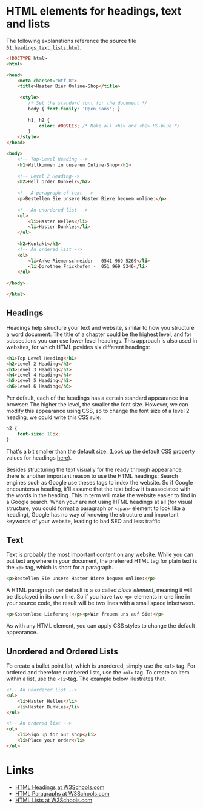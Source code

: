 # HTML elements for headings, text and lists

The following explanations reference the source file [`01_headings_text_lists.html`](https://github.com/winf-hsos/webengineering/blob/master/week02/lesson_03_headings_text_lists/01_headings_text_lists.html).

```html
<!DOCTYPE html>
<html>

<head>
    <meta charset="utf-8">
    <title>Haster Bier Online-Shop</title>
    
     <style>
        /* Set the standard font for the document */
        body { font-family: 'Open Sans'; }
        
        h1, h2 {
            color: #009EE3; /* Make all <h1> and <h2> HS-blue */
        }
    </style>
</head>

<body>
    <!-- Top-Level Heading -->
    <h1>Willkommen in unserem Online-Shop</h1>
    
    <!-- Level 2 Heading-->
    <h2>Hell order Dunkel?</h2>
    
    <!-- A paragraph of text -->
    <p>Bestellen Sie unsere Haster Biere bequem online:</p>
    
    <!-- An unordered list -->
    <ul>
        <li>Haster Helles</li>
        <li>Haster Dunkles</li>
    </ul>
    
    <h2>Kontakt</h2>
    <!-- An ordered list -->
    <ol>
        <li>Anke Riemenschneider - 0541 969 5269</li>
        <li>Dorothee Frickhofen -  051 969 5346</li>
    </ol>
    
</body>

</html>
```

## Headings

Headings help structure your text and website, similar to how you  structure a word document: The title of a chapter could be the highest level, and for subsections you can use lower level headings. This approach is also used in websites, for which HTML povides six different headings:

```html
<h1>Top Level Heading</h1>
<h2>Level 2 Heading</h2>
<h3>Level 3 Heading</h3>
<h4>Level 4 Heading</h4>
<h5>Level 5 Heading</h5>
<h6>Level 6 Heading</h6>
```

Per default, each of the headings has a certain standard appearance in a browser: The higher the level, the smaller the font size. However, we can modify this appearance using CSS, so to change the font size of a level 2 heading, we could write this CSS rule:

```css
h2 {
    font-size: 18px;
}

```

That's a bit smaller than the default size. (Look up the default CSS property values for headings [here](https://www.w3schools.com/tags/tag_hn.asp)).

Besides structuring the text visually for the ready through appearance, there is another important reason to use the HTML headings: Search engines such as Google use theses tags to index the website. So if Google encounters a heading, it'll assume that the text below it is associated with the words in the heading. This in term will make the website easier to find in a Google search. When your are not using HTML headings at all (for visual structure, you could format a paragraph or `<span>` element to look like a heading), Google has no way of knowing the structure and important keywords of your website, leading to bad SEO and less traffic.

## Text

Text is probably the most important content on any website. While you can put text anywhere in your document, the preferred HTML tag for plain text is the `<p>` tag, which is short for a paragraph.

```html
<p>Bestellen Sie unsere Haster Biere bequem online:</p>
```

A HTML paragraph per default is a so called *block element*, meaning it will be displayed in its own line. So if you have two `<p>` elements in one line in your source code, the result will be two lines with a small space inbetween.

```html
<p>Kostenlose Lieferung!</p><p>Wir freuen uns auf Sie!</p>
```

As with any HTML element, you can apply CSS styles to change the default appearance.

## Unordered and Ordered Lists

To create a bullet point list, which is unordered, simply use the `<ul>` tag. For ordered and therefore numbered lists, use the `<ol>` tag. To create an item within a list, use the `<li>`tag. The example below illustrates that.

```html
<!-- An unordered list -->
<ul>
    <li>Haster Helles</li>
    <li>Haster Dunkles</li>
</ul>

<!-- An ordered list -->
<ol>
    <li>Sign up for our shop</li>
    <li>Place your order</li>
</ol>
```

# Links

- [HTML Headings at W3Schools.com](https://www.w3schools.com/html/html_headings.asp)
- [HTML Paragraphs at W3Schools.com](https://www.w3schools.com/html/html_paragraphs.asp)
- [HTML Lists at W3Schools.com](https://www.w3schools.com/html/html_lists.asp)